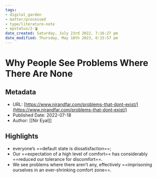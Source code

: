 ```yaml
---
tags: 
- digital_garden
- matter/processed
- type/literature-note
- epstatus/2-🪴
date_created: Saturday, July 23rd 2022, 7:16:27 pm
date_modified: Thursday, May 18th 2023, 6:15:57 pm
---
```

# Why People See Problems Where There Are None
## Metadata
* URL: [https://www.nirandfar.com/problems-that-dont-exist/](https://www.nirandfar.com/problems-that-dont-exist/)
* Published Date: 2022-07-18
* Author: [[Nir Eyal]]

## Highlights
* everyone’s ==default state is dissatisfaction==;
* Our ==expectation of a high level of comfort== has considerably ==reduced our tolerance for discomfort==.
* We see problems where there aren’t any, effectively ==imprisoning ourselves in an ever-shrinking comfort zone==.